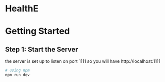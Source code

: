 # HealthE

# Getting Started

## Step 1: Start the Server

the server is set up to listen on port 1111
so you will have http://localhost:1111

```bash
# using npm
npm run dev
